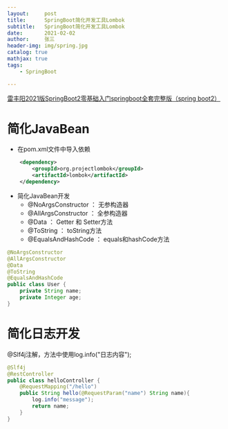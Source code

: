 ```yaml
---
layout:     post
title:      SpringBoot简化开发工具Lombok
subtitle:   SpringBoot简化开发工具Lombok
date:       2021-02-02
author:     张三
header-img: img/spring.jpg
catalog: true
mathjax: true
tags:
    - SpringBoot

---
```


[雷丰阳2021版SpringBoot2零基础入门springboot全套完整版（spring boot2）](https://www.bilibili.com/video/BV19K4y1L7MT)

# 简化JavaBean

- 在pom.xml文件中导入依赖
```xml
    <dependency>
        <groupId>org.projectlombok</groupId>
        <artifactId>lombok</artifactId>
    </dependency>
```
- 简化JavaBean开发
    + @NoArgsConstructor ： 无参构造器
    + @AllArgsConstructor ： 全参构造器
    + @Data ： Getter 和 Setter方法
    + @ToString ： toString方法
    + @EqualsAndHashCode ： equals和hashCode方法
```java
@NoArgsConstructor
@AllArgsConstructor
@Data
@ToString
@EqualsAndHashCode
public class User {
    private String name;
    private Integer age;
}
```

# 简化日志开发

@Slf4j注解，方法中使用log.info("日志内容");

```java
@Slf4j
@RestController
public class helloController {
    @RequestMapping("/hello")
    public String hello(@RequestParam("name") String name){
        log.info("message");
        return name;
    }
}
```
